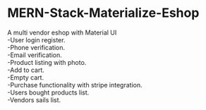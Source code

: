 # MERN-Stack-Materialize-Eshop
A multi vendor eshop with Material UI</br>
-User login register.</br>
-Phone verification.</br>
-Email verification.</br>
-Product listing with photo.</br>
-Add to cart.</br>
-Empty cart.</br>
-Purchase functionality with stripe integration.</br>
-Users bought products list.</br>
-Vendors sails list.</br>
